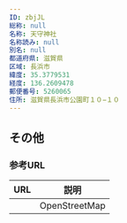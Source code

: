 ```yaml
---
ID: zbjJL
総称: null
名称: 天守神社
名称読み: null
別名: null
都道府県: 滋賀県
区域: 長浜市
緯度: 35.3779531
経度: 136.2609478
郵便番号: 5260065
住所: 滋賀県長浜市公園町１０−１０
---
```


## その他

### 参考URL

| URL | 説明          |
| --- | ------------- |
|     | OpenStreetMap |
